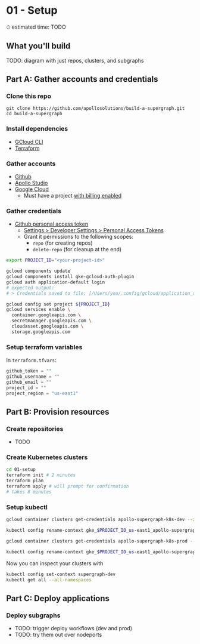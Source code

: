 # 01 - Setup

⏱ estimated time: TODO

## What you'll build

TODO: diagram with just repos, clusters, and subgraphs

## Part A: Gather accounts and credentials

### Clone this repo

```
git clone https://github.com/apollosolutions/build-a-supergraph.git
cd build-a-supergraph
```

### Install dependencies

- [GCloud CLI](https://cloud.google.com/sdk/docs/install)
- [Terraform](https://learn.hashicorp.com/tutorials/terraform/install-cli)

### Gather accounts

- [Github](https://github.com/signup)
- [Apollo Studio](https://studio.apollographql.com/signup?referrer=build-a-supergraph)
- [Google Cloud](https://console.cloud.google.com/freetrial)
  - Must have a project [with billing enabled](https://cloud.google.com/resource-manager/docs/creating-managing-projects#gcloud)

### Gather credentials

- [Github personal access token](https://docs.github.com/en/authentication/keeping-your-account-and-data-secure/creating-a-personal-access-token)
  - [Settings > Developer Settings > Personal Access Tokens](https://github.com/settings/tokens)
  - Grant it permissions to the following scopes:
    - `repo` (for creating repos)
    - `delete-repo` (for cleanup at the end)

```sh
export PROJECT_ID="<your-project-id>"

gcloud components update
gcloud components install gke-gcloud-auth-plugin
gcloud auth application-default login
# expected output:
# > Credentials saved to file: [/Users/you/.config/gcloud/application_default_credentials.json]

gcloud config set project ${PROJECT_ID}
gcloud services enable \
  container.googleapis.com \
  secretmanager.googleapis.com \
  cloudasset.googleapis.com \
  storage.googleapis.com
```

### Setup terraform variables

In `terraform.tfvars`:

```terraform
github_token = ""
github_username = ""
github_email = ""
project_id = ""
project_region = "us-east1"
```

## Part B: Provision resources

### Create repositories

- TODO

### Create Kubernetes clusters

```sh
cd 01-setup
terraform init # 2 minutes
terraform plan
terraform apply # will prompt for confirmation
# takes 8 minutes
```

### Setup kubectl

```sh
gcloud container clusters get-credentials apollo-supergraph-k8s-dev --zone us-east1 --project $PROJECT_ID

kubectl config rename-context gke_$PROJECT_ID_us-east1_apollo-supergraph-k8s-dev supergraph-dev

gcloud container clusters get-credentials apollo-supergraph-k8s-prod --zone us-east1 --project $PROJECT_ID

kubectl config rename-context gke_$PROJECT_ID_us-east1_apollo-supergraph-k8s-prod supergraph-prod
```

Now you can inspect your clusters with

```sh
kubectl config set-context supergraph-dev
kubectl get all --all-namespaces
```

## Part C: Deploy applications

### Deploy subgraphs

- TODO: trigger deploy workflows (dev and prod)
- TODO: try them out over nodeports
